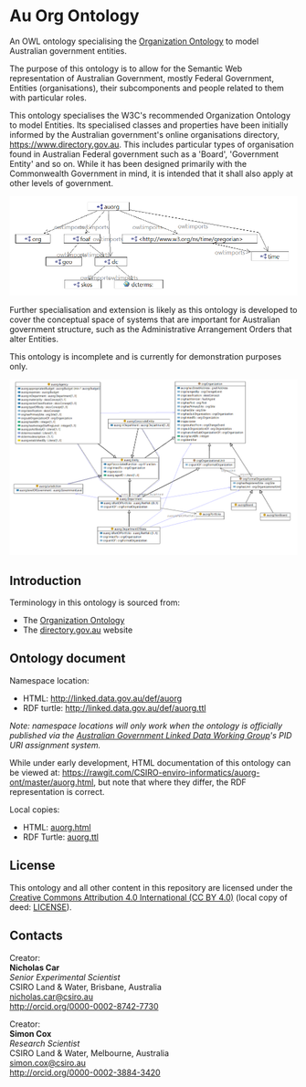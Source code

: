 # Au Org Ontology
An OWL ontology specialising the [Organization Ontology](https://www.w3.org/TR/vocab-org/) to model Australian government entities.

The purpose of this ontology is to allow for the Semantic Web representation of Australian Government, mostly Federal Government, Entities (organisations), their subcomponents and people related to them with particular roles.

This ontology specialises the W3C's recommended Organization Ontology to model Entities. Its specialised classes and properties have been initially informed by the Australian government's online organisations directory, <https://www.directory.gov.au>. This includes particular types of organisation found in Australian Federal government such as a 'Board', 'Government Entity' and so on. While it has been designed primarily with the Commonwealth Government in mind, it is intended that it shall also apply at other levels of government.

![AU-Org dependencies](images/dependencies.png)

Further specialisation and extension is likely as this ontology is developed to cover the conceptual space of systems that are important for Australian government structure, such as the Administrative Arrangement Orders that alter Entities.

This ontology is incomplete and is currently for demonstration purposes only.

![Main AU-Org classes](images/DepartmentOfState.png)


## Introduction
Terminology in this ontology is sourced from:
* The [Organization Ontology](https://www.w3.org/TR/vocab-org/)
* The [directory.gov.au](https://directory.gov.au) website


## Ontology document
Namespace location:
* HTML: <http://linked.data.gov.au/def/auorg>
* RDF turtle: <http://linked.data.gov.au/def/auorg.ttl>

*Note: namespace locations will only work when the ontology is officially published via the [Australian Government Linked Data Working Group](http://linked.data.gov.au)'s PID URI assignment system.*

While under early development, HTML documentation of this ontology can be viewed at: <https://rawgit.com/CSIRO-enviro-informatics/auorg-ont/master/auorg.html>, but note that where they differ, the RDF representation is correct.

Local copies:
* HTML: [auorg.html](auorg.html)  
* RDF Turtle: [auorg.ttl](auorg.ttl)


## License
This ontology and all other content in this repository are licensed under the [Creative Commons Attribution 4.0 International (CC BY 4.0)](https://creativecommons.org/licenses/by/4.0/) (local copy of deed: [LICENSE](LICENSE)).


## Contacts
Creator:  
**Nicholas Car**  
*Senior Experimental Scientist*  
CSIRO Land & Water, Brisbane, Australia    
<nicholas.car@csiro.au>  
<http://orcid.org/0000-0002-8742-7730>  

Creator:  
**Simon Cox**  
*Research Scientist*  
CSIRO Land & Water, Melbourne, Australia    
<simon.cox@csiro.au>  
<http://orcid.org/0000-0002-3884-3420>  
